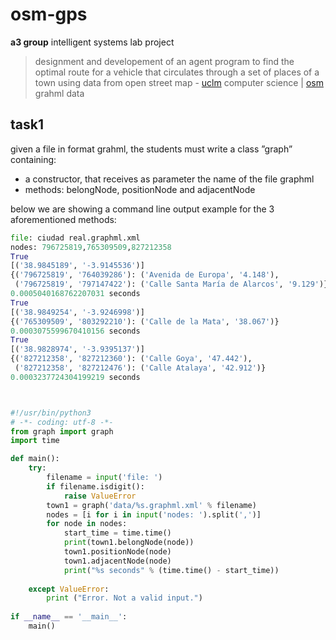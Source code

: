 # osm-gps
**a3 group** intelligent systems lab project
> designment and developement of an agent program to find the optimal route for a vehicle that circulates through a set of places of a town using data from open street map - [uclm](https://www.uclm.es/) computer science | [osm](https://www.openstreetmap.org) grahml data

## task1
given a file in format grahml, the students must write a class ”graph” containing:
- a constructor, that receives as parameter the name of the file graphml
- methods: belongNode, positionNode and adjacentNode

below we are showing a command line output example for the 3 aforementioned methods:

```python
file: ciudad real.graphml.xml
nodes: 796725819,765309509,827212358
True
[('38.9845189', '-3.9145536')]
{('796725819', '764039286'): ('Avenida de Europa', '4.148'),
 ('796725819', '797147422'): ('Calle Santa María de Alarcos', '9.129')}
0.0005040168762207031 seconds
True
[('38.9849254', '-3.9246998')]
{('765309509', '803292210'): ('Calle de la Mata', '38.067')}
0.0003075599670410156 seconds
True
[('38.9828974', '-3.9395137')]
{('827212358', '827212360'): ('Calle Goya', '47.442'),
 ('827212358', '827212476'): ('Calle Atalaya', '42.912')}
0.0003237724304199219 seconds



#!/usr/bin/python3
# -*- coding: utf-8 -*-
from graph import graph
import time

def main():
    try:
        filename = input('file: ')
        if filename.isdigit():
            raise ValueError
        town1 = graph('data/%s.graphml.xml' % filename)
        nodes = [i for i in input('nodes: ').split(',')]
        for node in nodes:
            start_time = time.time()
            print(town1.belongNode(node))
            town1.positionNode(node)
            town1.adjacentNode(node)
            print("%s seconds" % (time.time() - start_time))
            
    except ValueError:
        print ("Error. Not a valid input.")
    
if __name__ == '__main__':
    main()
```
